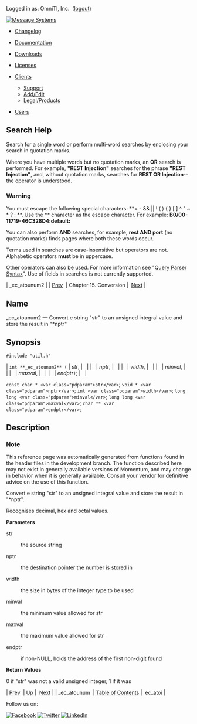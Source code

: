 Logged in as: OmniTI, Inc.  ([logout](https://support.messagesystems.com/logout.php))

[![Message Systems](https://support.messagesystems.com/images/ms-white205.png)](https://support.messagesystems.com/start.php) 

*   [Changelog](https://support.messagesystems.com/start.php?show=changelog)
*   [Documentation](https://support.messagesystems.com/docs/)
*   [Downloads](https://support.messagesystems.com/start.php)

*   [Licenses](https://support.messagesystems.com/license_summary.php)
*   <a href="">Clients</a>
    *   [Support](https://support.messagesystems.com/cs.php)
    *   [Add/Edit](https://support.messagesystems.com/edit_client.php)
    *   [Legal/Products](https://support.messagesystems.com/edit_products.php)
*   [Users](https://support.messagesystems.com/edit_customer.php)

## Search Help

Search for a single word or perform multi-word searches by enclosing your search in quotation marks.

Where you have multiple words but no quotation marks, an **OR** search is performed. For example, **"REST Injection"** searches for the phrase **"REST Injection"**, and, without quotation marks, searches for **REST OR Injection**--the operator is understood.

### Warning

You must escape the following special characters: **+ - && || ! ( ) { } [ ] ^ " ~ * ? : \**. Use the **\** character as the escape character. For example: **B0/00-11719-46C328D4\:default\:**

You can also perform **AND** searches, for example, **rest AND port** (no quotation marks) finds pages where both these words occur.

Terms used in searches are case-insensitive but operators are not. Alphabetic operators **must** be in uppercase.

Other operators can also be used. For more information see "[Query Parser Syntax](https://lucene.apache.org/core/old_versioned_docs/versions/3_0_0/queryparsersyntax.html)". Use of fields in searches is not currently supported.

| _ec_atounum2 |
| [Prev](apis._ec_atounum.php)  | Chapter 15. Conversion |  [Next](apis.ec_atoi.php) |

<a name="apis._ec_atounum2"></a>
## Name

_ec_atounum2 — Convert e string "str" to an unsigned integral value and store the result in "*nptr"

## Synopsis

`#include "util.h"`

| `int **_ec_atounum2** (` | <var class="pdparam">str</var>, |   |
|   | <var class="pdparam">nptr</var>, |   |
|   | <var class="pdparam">width</var>, |   |
|   | <var class="pdparam">minval</var>, |   |
|   | <var class="pdparam">maxval</var>, |   |
|   | <var class="pdparam">endptr</var>`)`; |   |

`const char * <var class="pdparam">str</var>`;
`void * <var class="pdparam">nptr</var>`;
`int <var class="pdparam">width</var>`;
`long long <var class="pdparam">minval</var>`;
`long long <var class="pdparam">maxval</var>`;
`char ** <var class="pdparam">endptr</var>`;<a name="idp22041376"></a>
## Description

### Note

This reference page was automatically generated from functions found in the header files in the development branch. The function described here may not exist in generally available versions of Momentum, and may change in behavior when it is generally available. Consult your vendor for definitive advice on the use of this function.

Convert e string "str" to an unsigned integral value and store the result in "*nptr".

Recognises decimal, hex and octal values.

**Parameters**

<dl class="variablelist">

<dt>str</dt>

<dd>

the source string

</dd>

<dt>nptr</dt>

<dd>

the destination pointer the number is stored in

</dd>

<dt>width</dt>

<dd>

the size in bytes of the integer type to be used

</dd>

<dt>minval</dt>

<dd>

the minimum value allowed for str

</dd>

<dt>maxval</dt>

<dd>

the maximum value allowed for str

</dd>

<dt>endptr</dt>

<dd>

if non-NULL, holds the address of the first non-digit found

</dd>

</dl>

**Return Values**

0 if "str" was not a valid unsigned integer, 1 if it was

| [Prev](apis._ec_atounum.php)  | [Up](data_type_conversion.php) |  [Next](apis.ec_atoi.php) |
| _ec_atounum  | [Table of Contents](index.php) |  ec_atoi |

Follow us on:

[![Facebook](https://support.messagesystems.com/images/icon-facebook.png)](http://www.facebook.com/messagesystems) [![Twitter](https://support.messagesystems.com/images/icon-twitter.png)](http://twitter.com/#!/MessageSystems) [![LinkedIn](https://support.messagesystems.com/images/icon-linkedin.png)](http://www.linkedin.com/company/message-systems)